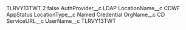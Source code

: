 <?xml version="1.0" encoding="UTF-8"?>
<CustomMetadata xmlns="http://soap.sforce.com/2006/04/metadata" xmlns:xsi="http://www.w3.org/2001/XMLSchema-instance" xmlns:xsd="http://www.w3.org/2001/XMLSchema">
    <label>TLRVY13TWT 2</label>
    <protected>false</protected>
    <values>
        <field>AuthProvider__c</field>
        <value xsi:type="xsd:string">LDAP</value>
    </values>
    <values>
        <field>LocationName__c</field>
        <value xsi:type="xsd:string">CDWF AppStatus</value>
    </values>
    <values>
        <field>LocationType__c</field>
        <value xsi:type="xsd:string">Named Credential</value>
    </values>
    <values>
        <field>OrgName__c</field>
        <value xsi:type="xsd:string">CD</value>
    </values>
    <values>
        <field>ServiceURL__c</field>
        <value xsi:nil="true"/>
    </values>
    <values>
        <field>UserName__c</field>
        <value xsi:type="xsd:string">TLRVY13TWT</value>
    </values>
</CustomMetadata>
